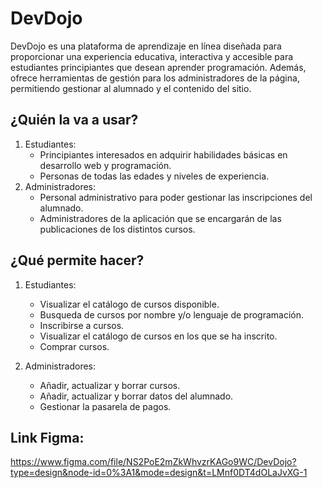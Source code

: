 # DevDojo

DevDojo es una plataforma de aprendizaje en línea diseñada para proporcionar una experiencia educativa, interactiva y accesible para estudiantes principiantes que desean aprender programación. Además, ofrece herramientas de gestión para los administradores de la página, permitiendo gestionar al alumnado y el contenido del sitio.

## ¿Quién la va a usar?

1. Estudiantes:
    - Principiantes interesados en adquirir habilidades básicas en desarrollo web y programación.
    - Personas de todas las edades y niveles de experiencia.
2. Administradores:
    - Personal administrativo para poder gestionar las inscripciones del alumnado.
    - Administradores de la aplicación que se encargarán de las publicaciones de los distintos cursos.

## ¿Qué permite hacer?

1. Estudiantes:
    - Visualizar el catálogo de cursos disponible.
    - Busqueda de cursos por nombre y/o lenguaje de programación.
    - Inscribirse a cursos.
    - Visualizar el catálogo de cursos en los que se ha inscrito.
    - Comprar cursos.

2. Administradores:
    - Añadir, actualizar y borrar cursos.
    - Añadir, actualizar y borrar datos del alumnado.
    - Gestionar la pasarela de pagos.

## Link Figma:

https://www.figma.com/file/NS2PoE2mZkWhvzrKAGo9WC/DevDojo?type=design&node-id=0%3A1&mode=design&t=LMnf0DT4dOLaJvXG-1